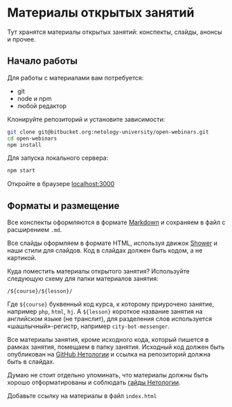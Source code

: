 # Материалы открытых занятий

Тут хранятся материалы открытых занятий: конспекты, слайды, анонсы и прочее.

## Начало работы

Для работы с материалами вам потребуется:

+ git
+ node и npm
+ любой редактор

Клонируйте репозиторий и установите зависимости:
```bash
git clone git@bitbucket.org:netology-university/open-webinars.git
cd open-webinars
npm install
```

Для запуска локального сервера:
```bash
npm start
```

Откройте в браузере [localhost:3000](http://localhost:3000)

## Форматы и размещение

Все конспекты оформляются в формате [Markdown](https://ru.wikipedia.org/wiki/Markdown) и сохраняем в файл с расширением `.md`.

Все слайды оформляем в формате HTML, используя движок [Shower](https://shwr.me) и наши стили для слайдов. Код в слайдах должен быть кодом, а не картикой.

Куда поместить материалы открытого занятия? Используйте следующую схему для папки материалов занятия:

```
/${course}/${lesson}/
```

Где `${course}` буквенный код курса, к которому приурочено занятие, например `php`, `html`, `hj`. А `${lesson}` короткое название занятия на английском языке (не транслит), для разделения слов используется «шашлычный»-регистр, например `city-bot-messenger`.

Все материалы занятия, кроме исходного кода, который пишется в рамках занятия, помещаем в папку занятия. Исходный код должен быть опубликован на [GitHub Нетологии](https://github.com/netology-code) и ссылка на репозиторий должна быть в слайдах.

Думаю не стоит отдельно упоминать, что материалы должны быть хорошо отформатированы и соблюдать [гайды Нетологии](https://netology-university.bitbucket.io/codestyle/).

Добавьте ссылку на материалы в файл `index.html`
